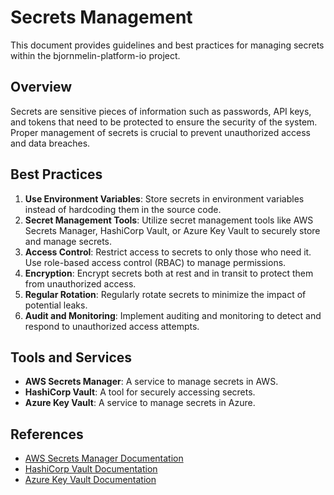 # Secrets Management

This document provides guidelines and best practices for managing secrets within the bjornmelin-platform-io project.

## Overview

Secrets are sensitive pieces of information such as passwords, API keys, and tokens that need to be protected to ensure the security of the system. Proper management of secrets is crucial to prevent unauthorized access and data breaches.

## Best Practices

1. **Use Environment Variables**: Store secrets in environment variables instead of hardcoding them in the source code.
2. **Secret Management Tools**: Utilize secret management tools like AWS Secrets Manager, HashiCorp Vault, or Azure Key Vault to securely store and manage secrets.
3. **Access Control**: Restrict access to secrets to only those who need it. Use role-based access control (RBAC) to manage permissions.
4. **Encryption**: Encrypt secrets both at rest and in transit to protect them from unauthorized access.
5. **Regular Rotation**: Regularly rotate secrets to minimize the impact of potential leaks.
6. **Audit and Monitoring**: Implement auditing and monitoring to detect and respond to unauthorized access attempts.

## Tools and Services

- **AWS Secrets Manager**: A service to manage secrets in AWS.
- **HashiCorp Vault**: A tool for securely accessing secrets.
- **Azure Key Vault**: A service to manage secrets in Azure.

## References

- [AWS Secrets Manager Documentation](https://docs.aws.amazon.com/secretsmanager)
- [HashiCorp Vault Documentation](https://www.vaultproject.io/docs)
- [Azure Key Vault Documentation](https://docs.microsoft.com/en-us/azure/key-vault/)
